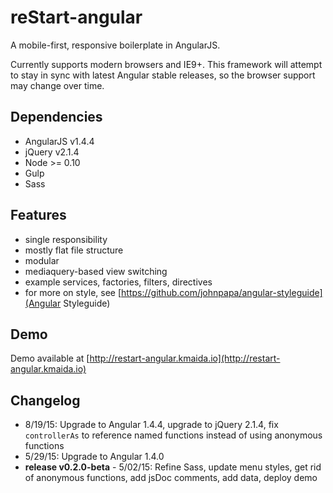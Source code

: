 reStart-angular
==========

A mobile-first, responsive boilerplate in AngularJS.

Currently supports modern browsers and IE9+. This framework will attempt to stay in sync with latest Angular stable 
releases, so the browser support may change over time.

## Dependencies
 
* AngularJS v1.4.4
* jQuery v2.1.4
* Node >= 0.10 
* Gulp 
* Sass

## Features

* single responsibility 
* mostly flat file structure
* modular 
* mediaquery-based view switching
* example services, factories, filters, directives 
* for more on style, see [https://github.com/johnpapa/angular-styleguide](Angular Styleguide)

## Demo

Demo available at [http://restart-angular.kmaida.io](http://restart-angular.kmaida.io)

## Changelog

* 8/19/15: Upgrade to Angular 1.4.4, upgrade to jQuery 2.1.4, fix `controllerAs` to reference named functions instead of using anonymous functions
* 5/29/15: Upgrade to Angular 1.4.0
* **release v0.2.0-beta** - 5/02/15: Refine Sass, update menu styles, get rid of anonymous functions, add jsDoc 
comments, add data, deploy demo